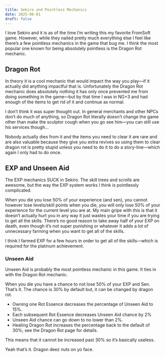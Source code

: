 ```yaml
---
title: Sekiro and Pointless Mechanics
date: 2025-06-01
draft: false
---
```

I love Sekiro and it is as of the time I’m writing this my favorite FromSoft game. However, while they nailed pretty much everything else I feel like there’s a few pointless mechanics in the game that bug me. I think the most popular one known for being absolutely pointless is the Dragon Rot mechanic.

## Dragon Rot
In theory it is a cool mechanic that would impact the way you play—if it actually did anything impactful that is. Unfortunately the Dragon Rot mechanic does absolutely nothing it has only once prevented me from doing something in the game—but by that time I was in NG+3 and had enough of the items to get rid of it and continue as normal.

I don’t think it was super thought out. In general merchants and other NPCs don’t do much of anything, so Dragon Rot literally doesn’t change the game other than make the sculptor cough when you go see him—you can still use his services though…

Nobody actually dies from it and the items you need to clear it are rare and are also valuable because they give you extra revives so using them to clear dragon rot is pretty stupid unless you need to do it to do a story-line—which again I only had to do once.

## EXP and Unseen Aid
The EXP mechanics SUCK in Sekiro. The skill trees and scrolls are awesome, but the way the EXP system works I think is pointlessly complicated.

When you die you lose 50% of your experience (and sen), you cannot however lose levels/skill points when you die, you will only lose 50% of your experience for the current level you are at. My main gripe with this is that it doesn’t actually hurt you in any way it just wastes your time if you are trying to get all the skills. There’s no good reason to take away half of your EXP on death, even though it’s not super punishing or whatever it adds a lot of unnecessary farming when you want to get all of the skills.

I think I farmed EXP for a few hours in order to get all of the skills—which is required for the platinum achievement.

### Unseen Aid
Unseen Aid is probably the most pointless mechanic in this game. It ties in with the Dragon Rot mechanic.

When you die you have a chance to not lose 50% of your EXP and Sen. That’s it. The chance is 30% by default but, it can be changed by dragon rot.

- Owning one Rot Essence decreases the percentage of Unseen Aid to 15%.
- Each subsequent Rot Essence decreases Unseen Aid chance by 2%
- Unseen Aid chance can go down to no lower than 2%.
- Healing Dragon Rot increases the percentage back to the default of 30%; see the Dragon Rot page for details.

This means that it cannot be increased past 30% so it’s basically useless.

Yeah that’s it. Dragon deez nuts on yo face.
